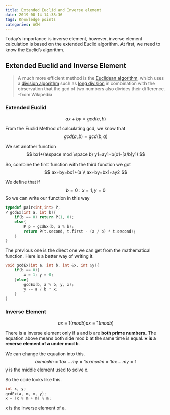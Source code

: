 ```yaml
---
title: Extended Euclid and Inverse element
date: 2019-08-14 14:38:36
tags: Knowledge points
categories: ACM
---
```


Today’s importance is inverse element, however, inverse element calculation is based on the extended Euclid algorithm. At first, we need to know the Euclid’s algorithm.

<!--more-->

## Extended Euclid and Inverse Element

>  A much more efficient method is the [Euclidean algorithm](https://en.wikipedia.org/wiki/Euclidean_algorithm), which uses a [division algorithm](https://en.wikipedia.org/wiki/Division_algorithm) such as [long division](https://en.wikipedia.org/wiki/Long_division) in combination with the observation that the gcd of two numbers also divides their difference. –from Wikipedia

### Extended Euclid

$$
ax+by=gcd(a,b)
$$

From the Euclid Method of calculating gcd, we know that
$$
gcd(a,b)=gcd(b,a)
$$

We set another function
$$
bx1+(a\space mod  \space b) y1=ay1+b(x1-[a/b]y1)
$$

So, combine the first function with the third function we got
$$
ax+by=bx1+(a \\
ax+by=bx1+ay2
$$

We define that if
$$
b=0:x=1,y=0
$$
So we can write our function in this way

```C++
typedef pair<int,int> P;
P gcdEx(int a, int b){
    if(b == 0) return P(1, 0);
    else{
        P p = gcdEx(b, a % b);
        return P(t.second, t.first - (a / b) * t.second);
    }
}
```

The previous one is the direct one we can get from the mathematical function. Here is a better way of writing it.

```C++
void gcdEx(int a, int b, int &x, int &y){
    if(b == 0){
        x = 1; y = 0;
    }else{
        gcdEx(b, a % b, y, x);
        y -= a / b * x;
    }
}
```

### Inverse Element

$$
ax≡1(mod b)ax≡1(mod b)
$$

There is a inverse element only if a and b are **both prime numbers**. The equation above means both side mod b at the same time is equal. **x is a reverse element of a under mod b**.

We can change the equation into this.
$$
ax mod m=1 ax−my=1ax mod m=1 ax−my=1
$$
y is the middle element used to solve x.

So the code looks like this.

```C++
int x, y;
gcdEx(a, m, x, y);
x = (x % m + m) % m;
```

x is the inverse element of a.